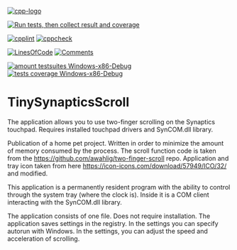 [![cpp-logo](https://img.shields.io/badge/C++v14-Solutions-blue.svg?style=flat&logo=c%2B%2B)](
https://en.wikipedia.org/wiki/C++
)

[![Run tests, then collect result and coverage](https://github.com/Alex0vSky/turbo-octo-adventure/actions/workflows/TestsResultAndCoverage.yml/badge.svg)](https://github.com/Alex0vSky/turbo-octo-adventure/actions/workflows/TestsResultAndCoverage.yml)

[![cpplint](https://gist.githubusercontent.com/Alex0vSky/2af621bdd237231125e907ea81b1f8a8/raw/GoogleStyle_cpplint.svg)](
https://Alex0vSky.github.io/sturdy-octo-disco/cpplint.xml
)
[![cppcheck](https://gist.githubusercontent.com/Alex0vSky/2af621bdd237231125e907ea81b1f8a8/raw/StaticAnalysis_cppcheck.svg)](
https://Alex0vSky.github.io/sturdy-octo-disco/cppcheck.xml
)

[![LinesOfСode](
https://gist.githubusercontent.com/Alex0vSky/2af621bdd237231125e907ea81b1f8a8/raw/Metrixpp-LinesOfСode.svg
)](
https://Alex0vSky.github.io/sturdy-octo-disco/metrixpp.txt
)
[![Comments](
https://gist.githubusercontent.com/Alex0vSky/2af621bdd237231125e907ea81b1f8a8/raw/Metrixpp-Comments.svg
)](
https://Alex0vSky.github.io/sturdy-octo-disco/metrixpp.txt
)

[![amount testsuites Windows-x86-Debug](
https://gist.githubusercontent.com/Alex0vSky/2af621bdd237231125e907ea81b1f8a8/raw/GoogleTest-testsuites-Windows-x86-Debug.svg
)](
https://Alex0vSky.github.io/sturdy-octo-disco/GoogleTestCombinedOutput/GoogleTestCombinedOutput.html
)
[![tests coverage Windows-x86-Debug](
https://gist.githubusercontent.com/Alex0vSky/2af621bdd237231125e907ea81b1f8a8/raw/TestsCoverage-Occ-Windows-x86-Debug.svg
)](
https://Alex0vSky.github.io/sturdy-octo-disco/HtmlReportOcc/index.html
)

# TinySynapticsScroll
The application allows you to use two-finger scrolling on the Synaptics touchpad.
Requires installed touchpad drivers and SynCOM.dll library.

Publication of a home pet project.
Written in order to minimize the amount of memory consumed by the process.
The scroll function code is taken from the https://github.com/awahlig/two-finger-scroll repo.
Application and tray icon taken from here https://icon-icons.com/download/57949/ICO/32/ and modified.

This application is a permanently resident program with the ability to control through the system tray (where the clock is).
Inside it is a COM client interacting with the SynCOM.dll library.

The application consists of one file. Does not require installation. The application saves settings in the registry. 
In the settings you can specify autorun with Windows.
In the settings, you can adjust the speed and acceleration of scrolling.
